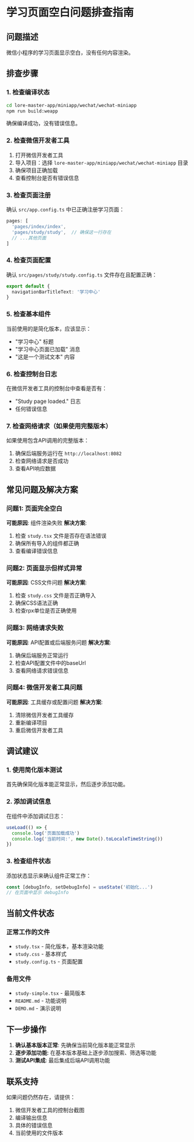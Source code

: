 # 学习页面空白问题排查指南

## 问题描述
微信小程序的学习页面显示空白，没有任何内容渲染。

## 排查步骤

### 1. 检查编译状态
```bash
cd lore-master-app/miniapp/wechat/wechat-miniapp
npm run build:weapp
```
确保编译成功，没有错误信息。

### 2. 检查微信开发者工具
1. 打开微信开发者工具
2. 导入项目：选择 `lore-master-app/miniapp/wechat/wechat-miniapp` 目录
3. 确保项目正确加载
4. 查看控制台是否有错误信息

### 3. 检查页面注册
确认 `src/app.config.ts` 中已正确注册学习页面：
```typescript
pages: [
  'pages/index/index',
  'pages/study/study',  // 确保这一行存在
  // ...其他页面
]
```

### 4. 检查页面配置
确认 `src/pages/study/study.config.ts` 文件存在且配置正确：
```typescript
export default {
  navigationBarTitleText: '学习中心'
}
```

### 5. 检查基本组件
当前使用的是简化版本，应该显示：
- "学习中心" 标题
- "学习中心页面已加载" 消息
- "这是一个测试文本" 内容

### 6. 检查控制台日志
在微信开发者工具的控制台中查看是否有：
- "Study page loaded." 日志
- 任何错误信息

### 7. 检查网络请求（如果使用完整版本）
如果使用包含API调用的完整版本：
1. 确保后端服务运行在 `http://localhost:8082`
2. 检查网络请求是否成功
3. 查看API响应数据

## 常见问题及解决方案

### 问题1: 页面完全空白
**可能原因**: 组件渲染失败
**解决方案**: 
1. 检查 `study.tsx` 文件是否存在语法错误
2. 确保所有导入的组件都正确
3. 查看编译错误信息

### 问题2: 页面显示但样式异常
**可能原因**: CSS文件问题
**解决方案**:
1. 检查 `study.css` 文件是否正确导入
2. 确保CSS语法正确
3. 检查rpx单位是否正确使用

### 问题3: 网络请求失败
**可能原因**: API配置或后端服务问题
**解决方案**:
1. 确保后端服务正常运行
2. 检查API配置文件中的baseUrl
3. 查看网络请求错误信息

### 问题4: 微信开发者工具问题
**可能原因**: 工具缓存或配置问题
**解决方案**:
1. 清除微信开发者工具缓存
2. 重新编译项目
3. 重启微信开发者工具

## 调试建议

### 1. 使用简化版本测试
首先确保简化版本能正常显示，然后逐步添加功能。

### 2. 添加调试信息
在组件中添加调试日志：
```typescript
useLoad(() => {
  console.log('页面加载成功')
  console.log('当前时间:', new Date().toLocaleTimeString())
})
```

### 3. 检查组件状态
添加状态显示来确认组件正常工作：
```typescript
const [debugInfo, setDebugInfo] = useState('初始化...')
// 在页面中显示 debugInfo
```

## 当前文件状态

### 正常工作的文件
- `study.tsx` - 简化版本，基本渲染功能
- `study.css` - 基本样式
- `study.config.ts` - 页面配置

### 备用文件
- `study-simple.tsx` - 最简版本
- `README.md` - 功能说明
- `DEMO.md` - 演示说明

## 下一步操作

1. **确认基本版本正常**: 先确保当前简化版本能正常显示
2. **逐步添加功能**: 在基本版本基础上逐步添加搜索、筛选等功能
3. **测试API集成**: 最后集成后端API调用功能

## 联系支持

如果问题仍然存在，请提供：
1. 微信开发者工具的控制台截图
2. 编译输出信息
3. 具体的错误信息
4. 当前使用的文件版本
